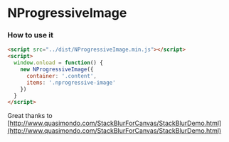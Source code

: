 # NProgressiveImage

### How to use it

```html
<script src="../dist/NProgressiveImage.min.js"></script>
<script>
  window.onload = function() {
    new NProgressiveImage({
      container: '.content',
      items: '.nprogressive-image'
    })
  }
</script>
```

Great thanks to [http://www.quasimondo.com/StackBlurForCanvas/StackBlurDemo.html](http://www.quasimondo.com/StackBlurForCanvas/StackBlurDemo.html)
